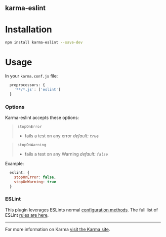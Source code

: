 karma-eslint
------------
Installation
============

```bash
npm install karma-eslint --save-dev
```

Usage
=====

In your `karma.conf.js` file:

```javascript
  preprocessors: {
    '**/*.js': ['eslint']
  }
```

### Options

Karma-eslint accepts these options:

> `stopOnError`
> - fails a test on any error *default: `true`*


> `stopOnWarning`
> - fails a test on any Warning *default: `false`*

Example:

```javascript
  eslint: {
    stopOnError: false,
    stopOnWarning: true
  }
```

### ESLint

This plugin leverages ESLints normal [configuration methods][eslint config]. The
full list of ESLint [rules are here][eslint rules].

----

For more information on Karma [visit the Karma site][karma].


[eslint config]: http://eslint.org/docs/user-guide/configuring
[eslint rules]: http://eslint.org/docs/rules/
[karma]: http://karma-runner.github.com
